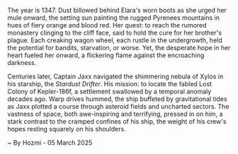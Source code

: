 
The year is 1347.  Dust billowed behind Elara's worn boots as she urged her mule onward, the setting sun painting the rugged Pyrenees mountains in hues of fiery orange and blood red.  Her quest: to reach the rumored monastery clinging to the cliff face, said to hold the cure for her brother's plague.  Each creaking wagon wheel, each rustle in the undergrowth, held the potential for bandits, starvation, or worse.  Yet, the desperate hope in her heart fueled her onward, a flickering flame against the encroaching darkness.

Centuries later, Captain Jaxx navigated the shimmering nebula of Xylos in his starship, the *Stardust Drifter*.  His mission: to locate the fabled Lost Colony of Kepler-186f, a settlement swallowed by a temporal anomaly decades ago.  Warp drives hummed, the ship buffeted by gravitational tides as Jaxx plotted a course through asteroid fields and uncharted sectors.  The vastness of space, both awe-inspiring and terrifying, pressed in on him, a stark contrast to the cramped confines of his ship, the weight of his crew's hopes resting squarely on his shoulders.

~ By Hozmi - 05 March 2025
